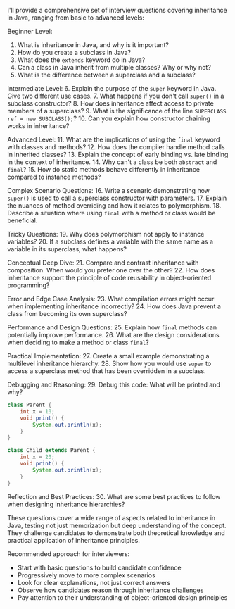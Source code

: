 I'll provide a comprehensive set of interview questions covering inheritance in Java, ranging from basic to advanced levels:

Beginner Level:
1. What is inheritance in Java, and why is it important?
2. How do you create a subclass in Java?
3. What does the `extends` keyword do in Java?
4. Can a class in Java inherit from multiple classes? Why or why not?
5. What is the difference between a superclass and a subclass?

Intermediate Level:
6. Explain the purpose of the `super` keyword in Java. Give two different use cases.
7. What happens if you don't call `super()` in a subclass constructor?
8. How does inheritance affect access to private members of a superclass?
9. What is the significance of the line `SUPERCLASS ref = new SUBCLASS();`?
10. Can you explain how constructor chaining works in inheritance?

Advanced Level:
11. What are the implications of using the `final` keyword with classes and methods?
12. How does the compiler handle method calls in inherited classes?
13. Explain the concept of early binding vs. late binding in the context of inheritance.
14. Why can't a class be both `abstract` and `final`?
15. How do static methods behave differently in inheritance compared to instance methods?

Complex Scenario Questions:
16. Write a scenario demonstrating how `super()` is used to call a superclass constructor with parameters.
17. Explain the nuances of method overriding and how it relates to polymorphism.
18. Describe a situation where using `final` with a method or class would be beneficial.

Tricky Questions:
19. Why does polymorphism not apply to instance variables?
20. If a subclass defines a variable with the same name as a variable in its superclass, what happens?

Conceptual Deep Dive:
21. Compare and contrast inheritance with composition. When would you prefer one over the other?
22. How does inheritance support the principle of code reusability in object-oriented programming?

Error and Edge Case Analysis:
23. What compilation errors might occur when implementing inheritance incorrectly?
24. How does Java prevent a class from becoming its own superclass?

Performance and Design Questions:
25. Explain how `final` methods can potentially improve performance.
26. What are the design considerations when deciding to make a method or class `final`?

Practical Implementation:
27. Create a small example demonstrating a multilevel inheritance hierarchy.
28. Show how you would use `super` to access a superclass method that has been overridden in a subclass.

Debugging and Reasoning:
29. Debug this code: What will be printed and why?
```java
class Parent {
    int x = 10;
    void print() {
        System.out.println(x);
    }
}

class Child extends Parent {
    int x = 20;
    void print() {
        System.out.println(x);
    }
}
```

Reflection and Best Practices:
30. What are some best practices to follow when designing inheritance hierarchies?

These questions cover a wide range of aspects related to inheritance in Java, testing not just memorization but deep understanding of the concept. They challenge candidates to demonstrate both theoretical knowledge and practical application of inheritance principles.

Recommended approach for interviewers:
- Start with basic questions to build candidate confidence
- Progressively move to more complex scenarios
- Look for clear explanations, not just correct answers
- Observe how candidates reason through inheritance challenges
- Pay attention to their understanding of object-oriented design principles
